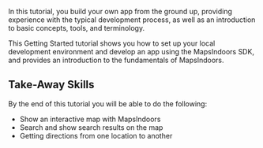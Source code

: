 In this tutorial, you build your own app from the ground up, providing experience with the typical development process, as well as an introduction to basic concepts, tools, and terminology.

This Getting Started tutorial shows you how to set up your local development environment and develop an app using the MapsIndoors SDK, and provides an introduction to the fundamentals of MapsIndoors.

## Take-Away Skills

By the end of this tutorial you will be able to do the following:

* Show an interactive map with MapsIndoors
* Search and show search results on the map
* Getting directions from one location to another
